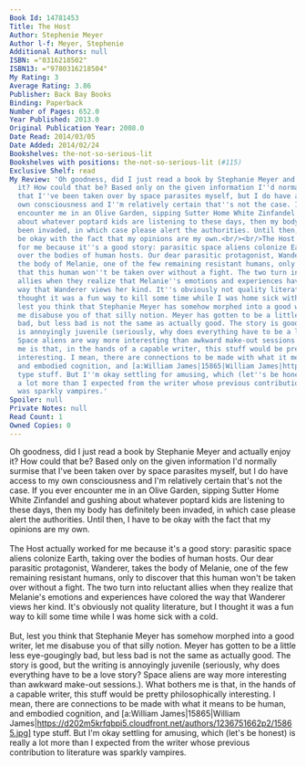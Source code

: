 ```yaml
---
Book Id: 14781453
Title: The Host
Author: Stephenie Meyer
Author l-f: Meyer, Stephenie
Additional Authors: null
ISBN: ="0316218502"
ISBN13: ="9780316218504"
My Rating: 3
Average Rating: 3.86
Publisher: Back Bay Books
Binding: Paperback
Number of Pages: 652.0
Year Published: 2013.0
Original Publication Year: 2008.0
Date Read: 2014/03/05
Date Added: 2014/02/24
Bookshelves: the-not-so-serious-lit
Bookshelves with positions: the-not-so-serious-lit (#115)
Exclusive Shelf: read
My Review: 'Oh goodness, did I just read a book by Stephanie Meyer and actually enjoy
  it? How could that be? Based only on the given information I''d normally surmise
  that I''ve been taken over by space parasites myself, but I do have access to my
  own consciousness and I''m relatively certain that''s not the case. If you ever
  encounter me in an Olive Garden, sipping Sutter Home White Zinfandel and gushing
  about whatever poptard kids are listening to these days, then my body has definitely
  been invaded, in which case please alert the authorities. Until then, I have to
  be okay with the fact that my opinions are my own.<br/><br/>The Host actually worked
  for me because it''s a good story: parasitic space aliens colonize Earth, taking
  over the bodies of human hosts. Our dear parasitic protagonist, Wanderer, takes
  the body of Melanie, one of the few remaining resistant humans, only to discover
  that this human won''t be taken over without a fight. The two turn into reluctant
  allies when they realize that Melanie''s emotions and experiences have colored the
  way that Wanderer views her kind. It''s obviously not quality literature, but I
  thought it was a fun way to kill some time while I was home sick with a cold.<br/><br/>But,
  lest you think that Stephanie Meyer has somehow morphed into a good writer, let
  me disabuse you of that silly notion. Meyer has gotten to be a little less eye-gougingly
  bad, but less bad is not the same as actually good. The story is good, but the writing
  is annoyingly juvenile (seriously, why does everything have to be a love story?
  Space aliens are way more interesting than awkward make-out sessions.). What bothers
  me is that, in the hands of a capable writer, this stuff would be pretty philosophically
  interesting. I mean, there are connections to be made with what it means to be human,
  and embodied cognition, and [a:William James|15865|William James|https://d202m5krfqbpi5.cloudfront.net/authors/1236751662p2/15865.jpg]
  type stuff. But I''m okay settling for amusing, which (let''s be honest) is really
  a lot more than I expected from the writer whose previous contribution to literature
  was sparkly vampires.'
Spoiler: null
Private Notes: null
Read Count: 1
Owned Copies: 0
---
```


Oh goodness, did I just read a book by Stephanie Meyer and actually enjoy it? How could that be? Based only on the given information I'd normally surmise that I've been taken over by space parasites myself, but I do have access to my own consciousness and I'm relatively certain that's not the case. If you ever encounter me in an Olive Garden, sipping Sutter Home White Zinfandel and gushing about whatever poptard kids are listening to these days, then my body has definitely been invaded, in which case please alert the authorities. Until then, I have to be okay with the fact that my opinions are my own.<br/><br/>The Host actually worked for me because it's a good story: parasitic space aliens colonize Earth, taking over the bodies of human hosts. Our dear parasitic protagonist, Wanderer, takes the body of Melanie, one of the few remaining resistant humans, only to discover that this human won't be taken over without a fight. The two turn into reluctant allies when they realize that Melanie's emotions and experiences have colored the way that Wanderer views her kind. It's obviously not quality literature, but I thought it was a fun way to kill some time while I was home sick with a cold.<br/><br/>But, lest you think that Stephanie Meyer has somehow morphed into a good writer, let me disabuse you of that silly notion. Meyer has gotten to be a little less eye-gougingly bad, but less bad is not the same as actually good. The story is good, but the writing is annoyingly juvenile (seriously, why does everything have to be a love story? Space aliens are way more interesting than awkward make-out sessions.). What bothers me is that, in the hands of a capable writer, this stuff would be pretty philosophically interesting. I mean, there are connections to be made with what it means to be human, and embodied cognition, and [a:William James|15865|William James|https://d202m5krfqbpi5.cloudfront.net/authors/1236751662p2/15865.jpg] type stuff. But I'm okay settling for amusing, which (let's be honest) is really a lot more than I expected from the writer whose previous contribution to literature was sparkly vampires.